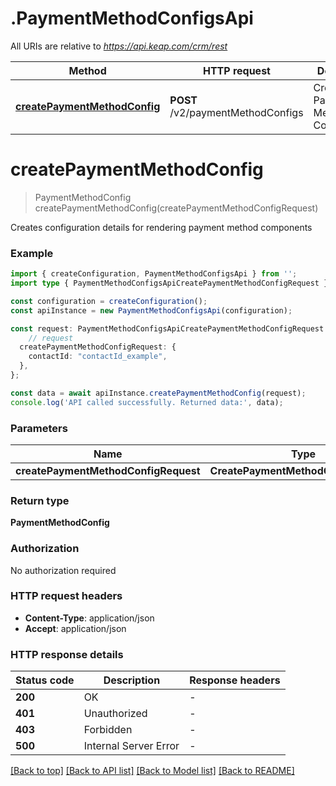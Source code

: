 # .PaymentMethodConfigsApi

All URIs are relative to *https://api.keap.com/crm/rest*

Method | HTTP request | Description
------------- | ------------- | -------------
[**createPaymentMethodConfig**](PaymentMethodConfigsApi.md#createPaymentMethodConfig) | **POST** /v2/paymentMethodConfigs | Create Payment Method Configuration


# **createPaymentMethodConfig**
> PaymentMethodConfig createPaymentMethodConfig(createPaymentMethodConfigRequest)

Creates configuration details for rendering payment method components

### Example


```typescript
import { createConfiguration, PaymentMethodConfigsApi } from '';
import type { PaymentMethodConfigsApiCreatePaymentMethodConfigRequest } from '';

const configuration = createConfiguration();
const apiInstance = new PaymentMethodConfigsApi(configuration);

const request: PaymentMethodConfigsApiCreatePaymentMethodConfigRequest = {
    // request
  createPaymentMethodConfigRequest: {
    contactId: "contactId_example",
  },
};

const data = await apiInstance.createPaymentMethodConfig(request);
console.log('API called successfully. Returned data:', data);
```


### Parameters

Name | Type | Description  | Notes
------------- | ------------- | ------------- | -------------
 **createPaymentMethodConfigRequest** | **CreatePaymentMethodConfigRequest**| request |


### Return type

**PaymentMethodConfig**

### Authorization

No authorization required

### HTTP request headers

 - **Content-Type**: application/json
 - **Accept**: application/json


### HTTP response details
| Status code | Description | Response headers |
|-------------|-------------|------------------|
**200** | OK |  -  |
**401** | Unauthorized |  -  |
**403** | Forbidden |  -  |
**500** | Internal Server Error |  -  |

[[Back to top]](#) [[Back to API list]](README.md#documentation-for-api-endpoints) [[Back to Model list]](README.md#documentation-for-models) [[Back to README]](README.md)


